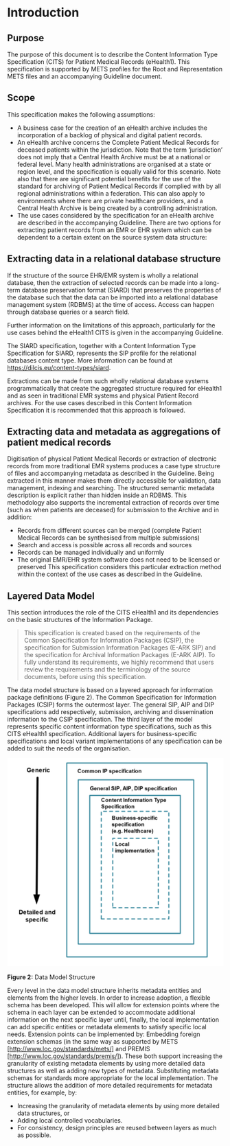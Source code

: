 # Introduction
## Purpose
The purpose of this document is to describe the Content Information Type Specification (CITS) for Patient Medical Records (eHealth1). This specification is supported by METS profiles for the Root and Representation METS files and an accompanying Guideline document. 
## Scope
This specification makes the following assumptions:
-	A business case for the creation of an eHealth archive includes the incorporation of a backlog of physical and digital patient records. 
-	An eHealth archive concerns the Complete Patient Medical Records for deceased patients within the jurisdiction. Note that the term ‘jurisdiction’ does not imply that a Central Health Archive must be at a national or federal level. Many health administrations are organised at a state or region level, and the specification is equally valid for this scenario. Note also that there are significant potential benefits for the use of the standard for archiving of Patient Medical Records if complied with by all regional administrations within a federation. This can also apply to environments where there are private healthcare providers, and a Central Health Archive is being created by a controlling administration.
-	The use cases considered by the specification for an eHealth archive are described in the accompanying Guideline.
There are two options for extracting patient records from an EMR or EHR system which can be dependent to a certain extent on the source system data structure:
## Extracting data in a relational database structure
If the structure of the source EHR/EMR system is wholly a relational database, then the extraction of selected records can be made into a long-term database preservation format (SIARD) that preserves the properties of the database such that the data can be imported into a relational database management system (RDBMS) at the time of access. Access can happen through database queries or a search field. 

Further information on the limitations of this approach, particularly for the use cases behind the eHealth1 CITS is given in the accompanying Guideline.

The SIARD specification, together with a Content Information Type Specification for SIARD, represents the SIP profile for the relational databases content type. More information can be found at https://dilcis.eu/content-types/siard.

Extractions can be made from such wholly relational database systems programmatically that create the aggregated structure required for eHealth1 and as seen in traditional EMR systems and physical Patient Record archives. For the use cases described in this Content Information Specification it is recommended that this approach is followed.

## Extracting data and metadata as aggregations of patient medical records
Digitisation of physical Patient Medical Records or extraction of electronic records from more traditional EMR systems produces a case type structure of files and accompanying metadata as described in the Guideline. Being extracted in this manner makes them directly accessible for validation, data management, indexing and searching. The structured semantic metadata description is explicit rather than hidden inside an RDBMS.  This methodology also supports the incremental extraction of records over time (such as when patients are deceased) for submission to the Archive and in addition:
-	Records from different sources can be merged (complete Patient Medical Records can be synthesised from multiple submissions)
-	Search and access is possible across all records and sources
-	Records can be managed individually and uniformly
-	The original EMR/EHR system software does not need to be licensed or preserved
This specification considers this particular extraction method within the context of the use cases as described in the Guideline.
## Layered Data Model

This section introduces the role of the CITS eHealth1 and its dependencies on the basic structures of the Information Package.

> This specification is created based on the requirements of the Common Specification for Information Packages (CSIP),  the specification for Submission Information Packages (E-ARK SIP) and the specification for Archival Information Packages (E-ARK AIP). To fully understand its requirements, we highly recommend that users review the requirements and the terminology of the source documents, before using this specification.

The data model structure is based on a layered approach for information package definitions (Figure 2). The Common Specification for Information Packages (CSIP) forms the outermost layer. The general SIP, AIP and DIP specifications add respectively, submission, archiving and dissemination information to the CSIP specification. The third layer of the model represents specific content information type specifications, such as this CITS eHealth1 specification. Additional layers for business-specific specifications and local variant implementations of any specification can be added to suit the needs of the organisation.

<a name="fig2"></a>
![Data Model Structure](/specification/figs/fig_2_data_model_structure.svg "Data Model Structure")

**Figure 2:** Data Model Structure

Every level in the data model structure inherits metadata entities and elements from the higher levels. In order to increase adoption, a flexible schema has been developed. This will allow for extension points where the schema in each layer can be extended to accommodate additional information on the next specific layer until, finally, the local implementation can add specific entities or metadata elements to satisfy specific local needs. Extension points can be implemented by:
Embedding foreign extension schemas (in the same way as supported by METS [http://www.loc.gov/standards/mets/] and PREMIS [http://www.loc.gov/standards/premis/]). These both support increasing the granularity of existing metadata elements by using more detailed data structures as well as adding new types of metadata.
Substituting metadata schemas for standards more appropriate for the local implementation. 
The structure allows the addition of more detailed requirements for metadata entities, for example, by:
- Increasing the granularity of metadata elements by using more detailed data structures, or 
-	Adding local controlled vocabularies.
-	For consistency, design principles are reused between layers as much as possible.

